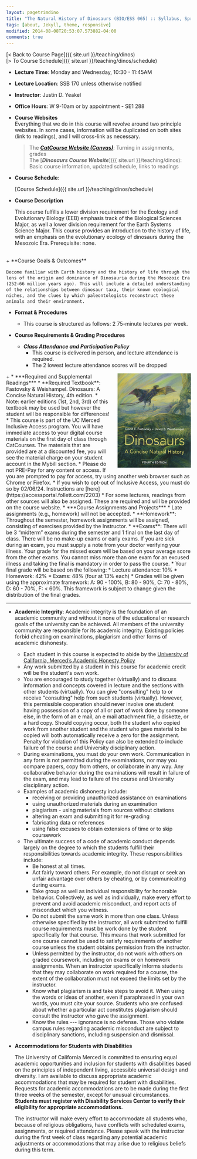 ```yaml
---
layout: pagetrimdino
title: "The Natural History of Dinosaurs (BIO/ESS 065) :: Syllabus, Spring 2024"
tags: [about, Jekyll, theme, responsive]
modified: 2014-08-08T20:53:07.573882-04:00
comments: true
---
```


[< Back to Course Page]({{ site.url }}/teaching/dinos)  
[> To Course Schedule]({{ site.url }}/teaching/dinos/schedule)


+ **Lecture Time**: Monday and Wednesday, 10:30 - 11:45AM  
+ **Lecture Location**: SSB 170 unless otherwise notified  
+ **Instructor**: Justin D. Yeakel   
+ **Office Hours**: W 9-10am or by appointment - SE1 288   
+ **Course Websites**  
    Everything that we do in this course will revolve around two principle websites. In some cases, information will be duplicated on both sites (link to readings), and I will cross-link as necessary.
    > The [***CatCourse Website (Canvas)***](https://catcourses.ucmerced.edu/): Turning in assignments, grades  
    > The [***Dinosaurs Course Website***]({{ site.url }}/teaching/dinos): Basic course information, updated schedule, links to readings  
+ **Course Schedule**: 

    [Course Schedule]({{ site.url }}/teaching/dinos/schedule)  
+ **Course Description**  

    This course fulfills a lower division requirement for the Ecology and Evolutionary Biology (EEB) emphasis track of the Biological Sciences Major, as well a lower division requirement for the Earth Systems Science Major. This course provides an introduction to the history of life, with an emphasis on the evolutionary ecology of dinosaurs during the Mesozoic Era. Prerequisite: none.
<br>  
+ **Course Goals & Outcomes**  

    Become familiar with Earth history and the history of life through the lens of the origin and dominance of Dinosauria during the Mesozoic Era (252-66 million years ago). This will include a detailed understanding of the relationships between dinosaur taxa, their known ecological niches, and the clues by which paleontologists reconstruct these animals and their environment.

+ **Format & Procedures**  
    * This course is structured as follows: 2 75-minute lectures per week.  

+ **Course Requirements & Grading Procedures**  
    * ***Class Attendance and Participation Policy***  
        * This course is delivered in person, and lecture attendance is required.
        * The 2 lowest lecture attendance scores will be dropped  
    
<div style="clear: both;">
    <img src="/images/dinos/book_4thedition.jpeg" style="float: right; width: 200px; margin-left: 20px;">
</div>  
+ 
    * ***Required and Supplemental Readings***  
        * **Required Textbook**: Fastovsky & Weishampel. Dinosaurs: A Concise Natural History, 4th edition.  
        * Note: earlier editions (1st, 2nd, 3rd) of this textbook may be used but however the student will be responsible for differences!
        * This course is part of the UC Merced Inclusive Access program. You will have immediate access to your digital course materials on the first day of class through CatCourses. The materials that are provided are at a discounted fee, you will see the material charge on your student account in the Mybill section.    
            * Please do not PRE-Pay for any content or access. If you are prompted to pay for access, try using another web browser such as Chrome or Firefox.  
            * If you wish to opt-out of Inclusive Access, you must do so by 02/06/24. Instructions are [here](https://accessportal.follett.com/2203)   
        * For some lectures, readings from other sources will also be assigned. These are required and will be provided on the course website.  
    * ***Course Assignments and Projects***  
        * Late assignments (e.g., homework) will not be accepted.  
        * **Homework**: Throughout the semester,  homework assignments will be assigned, consisting of exercises provided by the Instructor.  
        * **Exams**: There will be 3 “midterm” exams during the semester and 1 final on the last day of class. There will be no make-up exams or early exams. If you are sick during an exam, you must supply a note from your doctor verifying your illness. Your grade for the missed exam will be based on your average score from the other exams. You cannot miss more than one exam for an excused illness and taking the final is mandatory in order to pass the course. 
        * Your final grade will be based on the following: 
            *   Lecture attendance: 10%
            *   Homework: 42%
            *   Exams: 48% (four at 13% each)  
        * Grades will be given using the approximate framework: A: 90 - 100%, B: 80 - 90%, C: 70 - 80%, D: 60 - 70%, F: < 60%. This framework is subject to change given the distribution of the final grades.

--------------------------------

+ **Academic Integrity**: Academic integrity is the foundation of an academic community and without it none of the educational or research goals of the university can be achieved. All members of the university community are responsible for its academic integrity. Existing policies forbid cheating on examinations, plagiarism and other forms of academic dishonesty.  
    * Each student in this course is expected to abide by the [University of California, Merced’s Academic Honesty Policy](https://osrr.ucmerced.edu/sites/osrr.ucmerced.edu/files/documents/academic_honesty_-_800.pdf)
    * Any work submitted by a student in this course for academic credit will be the student's own work. 
    * You are encouraged to study together (virtually) and to discuss information and concepts covered in lecture and the sections with other students (virtually). You can give "consulting" help to or receive "consulting" help from such students (virtually). However, this permissible cooperation should never involve one student having possession of a copy of all or part of work done by someone else, in the form of an e mail, an e mail attachment file, a diskette, or a hard copy. Should copying occur, both the student who copied work from another student and the student who gave material to be copied will both automatically receive a zero for the assignment. Penalty for violation of this Policy can also be extended to include failure of the course and University disciplinary action. 
    * During examinations, you must do your own work. Communication in any form is not permitted during the examinations, nor may you compare papers, copy from others, or collaborate in any way. Any collaborative behavior during the examinations will result in failure of the exam, and may lead to failure of the course and University disciplinary action.
    * Examples of academic dishonesty include:
        * receiving or providing unauthorized assistance on examinations
        * using unauthorized materials during an examination
        * plagiarism - using materials from sources without citations
        * altering an exam and submitting it for re-grading
        * fabricating data or references
        * using false excuses to obtain extensions of time or to skip coursework
    * The ultimate success of a code of academic conduct depends largely on the degree to which the students fulfill their responsibilities towards academic integrity. These responsibilities include:
        * Be honest at all times.
        * Act fairly toward others. For example, do not disrupt or seek an unfair advantage over others by cheating, or by communicating during exams.
        * Take group as well as individual responsibility for honorable behavior. Collectively, as well as individually, make every effort to prevent and avoid academic misconduct, and report acts of misconduct which you witness.
        * Do not submit the same work in more than one class. Unless otherwise specified by the instructor, all work submitted to fulfill course requirements must be work done by the student specifically for that course. This means that work submitted for one course cannot be used to satisfy requirements of another course unless the student obtains permission from the instructor.
        * Unless permitted by the instructor, do not work with others on graded coursework, including on exams or on homework assignments. When an instructor specifically informs students that they may collaborate on work required for a course, the extent of the collaboration must not exceed the limits set by the instructor.
        * Know what plagiarism is and take steps to avoid it. When using the words or ideas of another, even if paraphrased in your own words, you must cite your source. Students who are confused about whether a particular act constitutes plagiarism should consult the instructor who gave the assignment.
        * Know the rules --- ignorance is no defense. Those who violate campus rules regarding academic misconduct are subject to disciplinary sanctions, including suspension and dismissal.

+ **Accommodations for Students with Disabilities**  

    The University of California Merced is committed to ensuring equal academic opportunities and inclusion for students with disabilities based on the principles of independent living, accessible universal design and diversity. I am available to discuss appropriate academic accommodations that may be required for student with disabilities. Requests for academic accommodations are to be made during the first three weeks of the semester, except for unusual circumstances. **Students must register with Disability Services Center to verify their eligibility for appropriate accommodations.**  

    The instructor will make every effort to accommodate all students who, because of religious obligations, have conflicts with scheduled exams, assignments, or required attendance. Please speak with the instructor during the first week of class regarding any potential academic adjustments or accommodations that may arise due to religious beliefs during this term.
